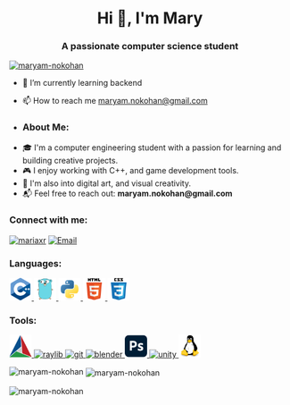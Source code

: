 <h1 align="center">Hi 👋, I'm Mary</h1>
<h3 align="center">A passionate computer science student</h3>

<p align="left"> <a href="https://github.com/ryo-ma/github-profile-trophy"><img src="https://github-profile-trophy.vercel.app/?username=maryam-nokohan" alt="maryam-nokohan" /></a> </p>

- 🌱 I’m currently learning backend

- 📫 How to reach me maryam.nokohan@gmail.com

- <h3 align="left">About Me:</h3>

<ul>
  <li>🎓 I'm a computer engineering student with a passion for learning and building creative projects.</li>
  <li>🎮 I enjoy working with C++, and game development tools.</li>
  <li>🎨 I'm also into digital art, and visual creativity.</li>
  <li>📬 Feel free to reach out: <b>maryam.nokohan@gmail.com</b></li>
</ul>


<h3 align="left">Connect with me:</h3>
<p align="left">
<a href="https://discord.gg/mariaxr" target="blank"><img align="center" src="https://raw.githubusercontent.com/rahuldkjain/github-profile-readme-generator/master/src/images/icons/Social/discord.svg" alt="mariaxr" height="30" width="40" /></a>
  
   <a href="mailto:maryam.nokohan@gmail.com" target="_blank">
  <img align="center" src="https://cdn.simpleicons.org/minutemailer/000000" alt="Email" height="30" width="40" />
</a>

</p>

<h3 align="left">Languages:</h3>
<p align="left">
  <a href="https://www.w3schools.com/cpp/" target="_blank" rel="noreferrer">
    <img src="https://raw.githubusercontent.com/devicons/devicon/master/icons/cplusplus/cplusplus-original.svg" alt="cplusplus" width="40" height="40"/>
  </a>
 <!-- <a href="https://www.w3schools.com/cs/" target="_blank" rel="noreferrer">
    <img src="https://raw.githubusercontent.com/devicons/devicon/master/icons/csharp/csharp-original.svg" alt="csharp" width="40" height="40"/>
  </a> -->
  <a href="https://golang.org" target="_blank" rel="noreferrer">
    <img src="https://raw.githubusercontent.com/devicons/devicon/master/icons/go/go-original.svg" alt="go" width="40" height="40"/>
  </a>
  <a href="https://www.python.org" target="_blank" rel="noreferrer">
    <img src="https://raw.githubusercontent.com/devicons/devicon/master/icons/python/python-original.svg" alt="python" width="40" height="40"/>
  </a>
  
  <a href="https://www.w3.org/html/" target="_blank" rel="noreferrer">
    <img src="https://raw.githubusercontent.com/devicons/devicon/master/icons/html5/html5-original-wordmark.svg" alt="html5" width="40" height="40"/>
  </a> 

<a href="https://www.w3.org/Style/CSS/" target="_blank" rel="noreferrer">
  <img src="https://raw.githubusercontent.com/devicons/devicon/master/icons/css3/css3-original-wordmark.svg" alt="css3" width="40" height="40"/>
</a>
</p>

<h3 align="left">Tools:</h3>
<p align="left">
  <a href="https://cmake.org/" target="_blank" rel="noreferrer">
    <img src="https://raw.githubusercontent.com/devicons/devicon/master/icons/cmake/cmake-original.svg" alt="cmake" width="40" height="40"/>
  </a>
  <a href="https://www.raylib.com/" target="_blank" rel="noreferrer">
    <img src="https://www.raylib.com/favicon.ico" alt="raylib" width="40" height="40"/>
  </a>
  <a href="https://git-scm.com/" target="_blank" rel="noreferrer">
    <img src="https://www.vectorlogo.zone/logos/git-scm/git-scm-icon.svg" alt="git" width="40" height="40"/>
  </a>
<!--  <a href="https://www.gnu.org/software/bash/" target="_blank" rel="noreferrer"> 
  <img src="https://raw.githubusercontent.com/devicons/devicon/master/icons/bash/bash-original.svg" alt="bash" width="40" height="40"/> 
</a> -->
  <a href="https://www.blender.org/" target="_blank" rel="noreferrer">
    <img src="https://download.blender.org/branding/community/blender_community_badge_white.svg" alt="blender" width="40" height="40"/>
  </a>
<a href="https://www.adobe.com/products/photoshop.html" target="_blank" rel="noreferrer"> 
  <img src="https://raw.githubusercontent.com/devicons/devicon/master/icons/photoshop/photoshop-plain.svg" alt="photoshop" width="40" height="40"/> 
</a>
  <a href="https://unity.com/" target="_blank" rel="noreferrer">
    <img src="https://www.vectorlogo.zone/logos/unity3d/unity3d-icon.svg" alt="unity" width="40" height="40"/>
  </a>
  <a href="https://www.linux.org/" target="_blank" rel="noreferrer">
    <img src="https://raw.githubusercontent.com/devicons/devicon/master/icons/linux/linux-original.svg" alt="linux" width="40" height="40"/>
  </a>
</p>

<p><img align="left" src="https://github-readme-stats.vercel.app/api/top-langs?username=maryam-nokohan&show_icons=true&locale=en&layout=compact" alt="maryam-nokohan" /></p>

<p>&nbsp;<img align="center" src="https://github-readme-stats.vercel.app/api?username=maryam-nokohan&show_icons=true&locale=en" alt="maryam-nokohan" /></p>

<p><img align="center" src="https://github-readme-streak-stats.herokuapp.com/?user=maryam-nokohan&" alt="maryam-nokohan" /></p>

